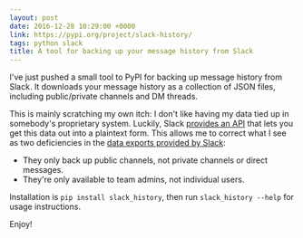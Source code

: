 ```yaml
---
layout: post
date: 2016-12-28 10:29:00 +0000
link: https://pypi.org/project/slack-history/
tags: python slack
title: A tool for backing up your message history from Slack
---
```


I've just pushed a small tool to PyPI for backing up message history from Slack.
It downloads your message history as a collection of JSON files, including public/private channels and DM threads.

This is mainly scratching my own itch: I don't like having my data tied up in somebody's proprietary system.
Luckily, Slack [provides an API][api] that lets you get this data out into a plaintext form.
This allows me to correct what I see as two deficiencies in the [data exports provided by Slack][exports]:

*   They only back up public channels, not private channels or direct messages.
*   They're only available to team admins, not individual users.

Installation is `pip install slack_history`, then run `slack_history --help` for usage instructions.

Enjoy!

[api]: https://api.slack.com/
[exports]: https://get.slack.help/hc/en-us/articles/204897248
